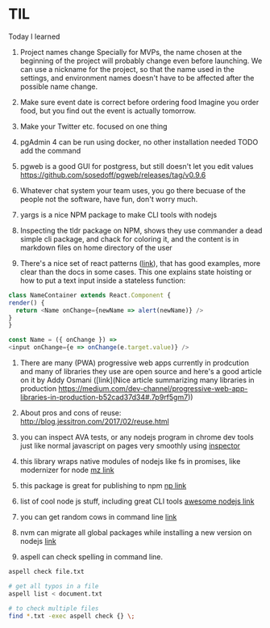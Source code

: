 # TIL
Today I learned 

1. Project names change 
Specially for MVPs, the name chosen at the beginning of the project will probably change even before launching. We can use a nickname for the project, so that the name used in the settings, and environment names doesn't have to be affected after the possible name change. 

1. Make sure event date is correct before ordering food
Imagine you order food, but you find out the event is actually tomorrow.

1. Make your Twitter etc. focused on one thing

1. pgAdmin 4 can be run using docker, no other installation needed 
TODO add the command

1. pgweb is a good GUI for postgress, but still doesn't let you edit values
https://github.com/sosedoff/pgweb/releases/tag/v0.9.6

1. Whatever chat system your team uses, you go there becuase of the people not the software, have fun, don't worry much.

1. yargs is a nice NPM package to make CLI tools with nodejs

1. Inspecting the tldr package on NPM, shows they use commander a dead simple cli package, and chack for coloring it, and the content is in markdown files on home directory of the user

1. There's a nice set of react patterns ([link](http://reactpatterns.com/#state-hoisting)), that has good examples, more clear than the docs in some cases.
  This one explains state hoisting or how to put a text input inside a stateless function:
  ```javascript
  class NameContainer extends React.Component {
  render() {
    return <Name onChange={newName => alert(newName)} />
  }
}

const Name = ({ onChange }) =>
  <input onChange={e => onChange(e.target.value)} />
``` 
  
1. There are many (PWA) progressive web apps currently in prodcution and many of libraries they use are open source and here's a good article on it by Addy Osmani ([link](Nice article summarizing many libraries in production https://medium.com/dev-channel/progressive-web-app-libraries-in-production-b52cad37d34#.7p9rf5gm7)) 

1. About pros and cons of reuse: http://blog.jessitron.com/2017/02/reuse.html

1. you can inspect AVA tests, or any nodejs program in chrome dev tools just like normal javascript on pages very smoothly using [inspector](https://github.com/jaridmargolin/inspect-process)

1. this library wraps native modules of nodejs like fs in promises, like modernizer for node [mz link](https://github.com/normalize/mz)

1. this package is great for publishing to npm [np link](https://github.com/sindresorhus/np)
1. list of cool node js stuff, including great CLI tools [awesome nodejs link](https://github.com/sindresorhus/awesome-nodejs#command-line-apps)
1. you can get random cows in command line [link](https://www.npmjs.com/package/cows)
1. nvm can migrate all global packages while installing a new version on nodejs [link](https://github.com/creationix/nvm#migrating-global-packages-while-installing)
1. aspell can check spelling in command line. 
```bash
aspell check file.txt 

# get all typos in a file
aspell list < document.txt 

# to check multiple files
find *.txt -exec aspell check {} \;
```

